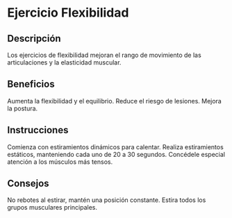 # Ejercicio Flexibilidad

## Descripción
Los ejercicios de flexibilidad mejoran el rango de movimiento de las articulaciones y la elasticidad muscular.

## Beneficios
Aumenta la flexibilidad y el equilibrio.
Reduce el riesgo de lesiones.
Mejora la postura.

## Instrucciones
Comienza con estiramientos dinámicos para calentar.
Realiza estiramientos estáticos, manteniendo cada uno de 20 a 30 segundos.
Concédele especial atención a los músculos más tensos.

## Consejos
No rebotes al estirar, mantén una posición constante.
Estira todos los grupos musculares principales.